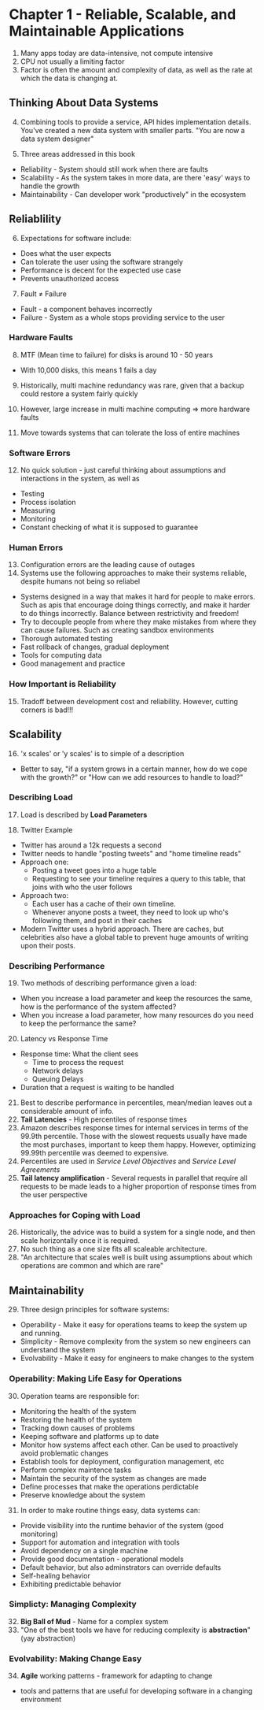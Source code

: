 # Chapter 1 - Reliable, Scalable, and Maintainable Applications
1. Many apps today are data-intensive, not compute intensive
2. CPU not usually a limiting factor
3. Factor is often the amount and complexity of data, as well as the rate at which the data is changing at.

## Thinking About Data Systems
4. Combining tools to provide a service, API hides implementation details. You've created a new data system with smaller parts. "You are now a data system designer"

5. Three areas addressed in this book
* Reliability - System should still work when there are faults
* Scalability - As the system takes in more data, are there 'easy' ways to handle the growth
* Maintainability - Can developer work "productively" in the ecosystem

## Reliablility

6. Expectations for software include:
* Does what the user expects
* Can tolerate the user using the software strangely
* Performance is decent for the expected use case
* Prevents unauthorized access

7. Fault $\ne$ Failure
* Fault - a component behaves incorrectly
* Failure - System as a whole stops providing service to the user

### Hardware Faults
8. MTF (Mean time to failure) for disks is around 10 - 50 years
* With 10,000 disks, this means 1 fails a day

9. Historically, multi machine redundancy was rare, given that a backup could restore a system fairly quickly

10. However, large increase in multi machine computing => more hardware faults

11. Move towards systems that can tolerate the loss of entire machines 

### Software Errors
12. No quick solution - just careful thinking about assumptions and interactions in the system, as well as 
* Testing
* Process isolation
* Measuring
* Monitoring
* Constant checking of what it is supposed to guarantee 

### Human Errors
13. Configuration errors are the leading cause of outages
14. Systems use the following approaches to make their systems reliable, despite humans not being so reliabel
* Systems designed in a way that makes it hard for people to make errors. Such as apis that encourage doing things correctly, and make it harder to do things incorrectly. Balance between restrictivity and freedom!
* Try to decouple people from where they make mistakes from where they can cause failures. Such as creating sandbox environments
* Thorough automated testing 
* Fast rollback of changes, gradual deployment
* Tools for computing data
* Good management and practice


### How Important is Reliability
15. Tradoff between development cost and reliability. However, cutting corners is bad!!!

## Scalability
16. 'x scales' or 'y scales' is to simple of a description
* Better to say, "if a system grows in a certain manner, how do we cope with the growth?" or "How can we add resources to handle to load?"

### Describing Load
17. Load is described by **Load Parameters**

18. Twitter Example
* Twitter has around a 12k requests a second 
* Twitter needs to handle "posting tweets" and "home timeline reads"
* Approach one:
  * Posting a tweet goes into a huge table
  * Requesting to see your timeline requires a query to this table, that joins with who the user follows
* Approach two:
  * Each user has a cache of their own timeline.
  * Whenever anyone posts a tweet, they need to look up who's following them, and post in their caches
* Modern Twitter uses a hybrid approach. There are caches, but celebrities also have a global table to prevent huge amounts of writing upon their posts. 

### Describing Performance
19. Two methods of describing performance given a load:
* When you increase a load parameter and keep the resources the same, how is the performance of the system affected?
* When you increase a load parameter, how many resources do you need to keep the performance the same?

20. Latency vs Response Time
* Response time: What the client sees
  * Time to process the request
  * Network delays
  * Queuing Delays
* Duration that a request is waiting to be handled 

21. Best to describe performance in percentiles, mean/median leaves out a considerable amount of info.
22. **Tail Latencies** - High percentiles of response times
23. Amazon describes response times for internal services in terms of the 99.9th percentile. Those with the slowest requests usually have made the most purchases, important to keep them happy. However, optimizing 99.99th percentile was deemed to expensive. 
24. Percentiles are used in *Service Level Objectives* and *Service Level Agreements* 
25. **Tail latency amplification** - Several requests in parallel that require all requests to be made leads to a higher proportion of response times from the user perspective

### Approaches for Coping with Load
26. Historically, the advice was to build a system for a single node, and then scale horizontally once it is required.
27. No such thing as a one size fits all scaleable architecture. 
28. "An architecture that scales well is built using assumptions about which operations are common and which are rare"

## Maintainability
29. Three design principles for software systems:
* Operability - Make it easy for operations teams to keep the system up and running. 
* Simplicity - Remove complexity from the system so new engineers can understand the system
* Evolvability - Make it easy for engineers to make changes to the system 

### Operability: Making Life Easy for Operations 
30. Operation teams are responsible for:
* Monitoring the health of the system
* Restoring the health of the system
* Tracking down causes of problems
* Keeping software and platforms up to date 
* Monitor how systems affect each other. Can be used to proactively avoid problematic changes
* Establish tools for deployment, configuration management, etc
* Perform complex maintence tasks
* Maintain the security of the system as changes are made
* Define processes that make the operations perdictable
* Preserve knowledge about the system

31. In order to make routine things easy, data systems can:
* Provide visibility into the runtime behavior of the system (good monitoring)
* Support for automation and integration with tools
* Avoid dependency on a single machine
* Provide good documentation - operational models
* Default behavior, but also adminstrators can override defaults
* Self-healing behavior
* Exhibiting predictable behavior

### Simplicty: Managing Complexity
32. **Big Ball of Mud** - Name for a complex system
33. "One of the best tools we have for reducing complexity is **abstraction**" (yay abstraction) 

### Evolvability: Making Change Easy
34. **Agile** working patterns - framework for adapting to change
* tools and patterns that are useful for developing software in a changing environment

